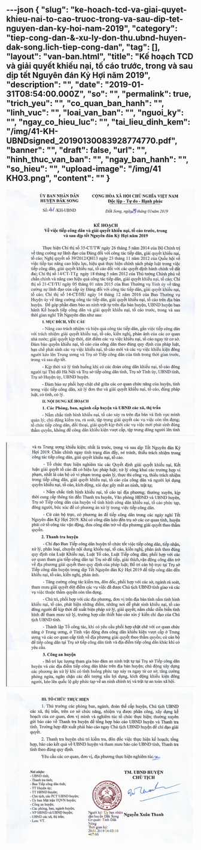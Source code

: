 ---json
{
    "slug": "ke-hoach-tcd-va-giai-quyet-khieu-nai-to-cao-truoc-trong-va-sau-dip-tet-nguyen-dan-ky-hoi-nam-2019",
    "category": "tiep-cong-dan-&-xu-ly-don-thu.ubnd-huyen-dak-song.lich-tiep-cong-dan",
    "tag": [],
    "layout": "van-ban.html",
    "title": "Kế hoạch TCD và giải quyết khiếu nại, tố cáo trước, trong và sau dịp tết Nguyên đán Kỷ Hợi năm 2019",
    "description": "",
    "date": "2019-01-31T08:54:00.000Z",
    "so": "",
    "permalink": true,
    "trich_yeu": "",
    "co_quan_ban_hanh": "",
    "linh_vuc": "",
    "loai_van_ban": "",
    "nguoi_ky": "",
    "ngay_co_hieu_luc": "",
    "tai_lieu_dinh_kem": "/img/41-KH-UBNDsigned_20190130083928774770.pdf",
    "banner": "",
    "draft": false,
    "url": "",
    "hinh_thuc_van_ban": "",
    "ngay_ban_hanh": "",
    "so_hieu": "",
    "upload-image": "/img/41 KH03.png",
    "__content__": ""
}
---
<p><img alt="" src="/img/41 KH01.png" /></p>

<p><img alt="" src="/img/41 KH02.png" /></p>

<p><img alt="" src="/img/41 KH03.png" /></p>
